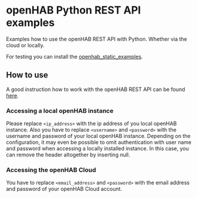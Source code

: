 # openHAB Python REST API examples
Examples how to use the openHAB REST API with Python. Whether via the cloud or locally.

For testing you can install the [openhab_static_examples](https://github.com/Michdo93/openhab_static_examples/).

## How to use

A good instruction how to work with the openHAB REST API can be found [here](https://github.com/Michdo93/openhab_postman_templates).

### Accessing a local openHAB instance

Please replace `<ip_address>` with the ip address of you local openHAB instance. Also you have to replace `<username>` and `<password>` with the username and password of your local openHAB instance. Depending on the configuration, it may even be possible to omit authentication with user name and password when accessing a locally installed instance. In this case, you can remove the header altogether by inserting null.

### Accessing the openHAB Cloud

You have to replace `<email_address>` and `<password>` with the email address and password of your openHAB Cloud account.
